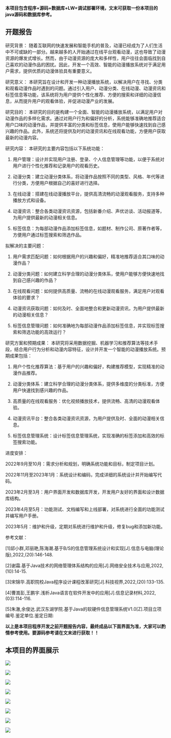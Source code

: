 ****本项目包含程序+源码+数据库+LW+调试部署环境，文末可获取一份本项目的java源码和数据库参考。****

## ******开题报告******

研究背景：
随着互联网的快速发展和智能手机的普及，动漫已经成为了人们生活中不可或缺的一部分。越来越多的人开始通过在线平台观看动漫，这也导致了动漫资源的爆发式增长。然而，由于动漫资源的庞大和多样性，用户往往会面临找到自己喜欢的动漫作品的困扰。因此，开发一个高效、智能的动漫播放系统对于满足用户需求，提供优质的动漫体验具有重要意义。

研究意义：
本研究旨在设计和开发一种动漫播放系统，以解决用户在寻找、分类和观看动漫作品时遇到的问题。通过引入用户、动漫分类、在线动漫、动漫资讯和标签信息等功能，该系统将为用户提供个性化推荐、方便的搜索和详细的动漫信息，从而提升用户的观看体验，并促进动漫产业的发展。

研究目的：
本研究的目的是构建一个全面、智能的动漫播放系统，以满足用户对动漫作品的多样化需求。通过对用户行为和偏好的分析，系统能够准确地推荐适合用户口味的动漫作品，并提供丰富的分类和标签信息，使用户能够快速找到自己感兴趣的作品。此外，系统还将提供及时的动漫资讯和在线观看功能，方便用户获取最新的动漫内容。

研究内容： 本研究的主要内容包括以下系统功能：

  1. 用户管理：设计并实现用户注册、登录、个人信息管理等功能，以便于系统对用户进行个性化推荐和记录用户的观看历史。

  2. 动漫分类：建立动漫分类体系，将动漫作品按照不同的类型、风格、年代等进行分类，方便用户根据自己的喜好进行选择。

  3. 在线动漫：搭建在线动漫播放平台，提供高清流畅的动漫观看服务，支持多种播放方式和设备。

  4. 动漫资讯：整合各类动漫资讯资源，包括新番介绍、声优访谈、活动报道等，为用户提供最新的动漫相关信息。

  5. 标签信息：为每部动漫作品添加标签信息，如题材、制作公司、原著作者等，方便用户通过标签搜索和筛选作品。

拟解决的主要问题：

  1. 用户需求匹配问题：如何根据用户的兴趣和偏好，精准地推荐适合其口味的动漫作品？

  2. 动漫分类问题：如何建立科学合理的动漫分类体系，使用户能够方便快速地找到自己感兴趣的作品？

  3. 在线观看问题：如何提供高质量、流畅的在线动漫观看服务，满足用户对观看体验的要求？

  4. 动漫资讯获取问题：如何及时、全面地整合和更新动漫资讯，为用户提供最新的动漫相关信息？

  5. 标签信息管理问题：如何准确地为每部动漫作品添加标签信息，并实现标签搜索和筛选功能的高效运行？

研究方案和预期成果： 本研究将采用数据挖掘、机器学习和推荐算法等技术手段，结合用户行为分析和动漫内容特征，设计并开发一个智能的动漫播放系统。预期成果包括：

  1. 用户个性化推荐算法：基于用户的兴趣和偏好，构建推荐模型，实现精准的动漫作品推荐。

  2. 动漫分类体系：建立科学合理的动漫分类体系，提供多维度的分类标准，方便用户快速找到感兴趣的作品。

  3. 高质量的在线观看服务：优化视频播放技术，提供流畅、高清的动漫观看体验。

  4. 动漫资讯平台：整合各类动漫资讯资源，为用户提供及时、全面的动漫相关信息。

  5. 标签信息管理系统：设计标签信息管理系统，实现准确的标签添加和高效的标签搜索功能。

进度安排：

2022年9月至10月：需求分析和规划，明确系统功能和目标，制定项目计划。

2022年11月至2023年1月：系统设计和编码，完成详细的系统设计并开始编写代码。

2023年2月至3月：用户界面开发和数据库开发，开发用户友好的界面和设计数据库结构。

2023年4月至5月：功能测试、文档编写和上线部署，对系统进行全面的功能测试并编写用户手册。

2023年5月：维护和升级，定期对系统进行维护和升级，修复bug和添加新功能。

参考文献：

[1]邱小群,邓丽艳,陈海潮.基于B/S的信息管理系统设计和实现[J].信息与电脑(理论版),2022,(20):146-148.

[2]谢霜.基于Java技术的网络管理体系结构的应用[J].网络安全技术与应用,2022,(10):14-15.

[3]宋锦华.高职院校Java程序设计课程改革研究[J].科技视界,2022,(20):133-135.

[4]曹嵩彭,王鹏宇.浅析Java语言在软件开发中的应用[J].信息记录材料,2022,(03):114-116.

[5]朱澈,余俊达.武汉东湖学院.基于Java的软硬件信息管理系统V1.0[Z].项目立项编号.鉴定单位.鉴定日期:

****以上是本项目程序开发之前开题报告内容，最终成品以下面界面为准，大家可以酌情参考使用。要源码参考请在文末进行获取！！****

## ******本项目的界面展示******

![](./res/7e8963d9ca7f4e7998e0e9b83dbced86.png)

![](./res/2854e954015f42cfb1bb365e0ec96cee.png)

![](./res/644d8a76b594477cb40a89dbd07c034c.png)

![](./res/dd01ab2109914cfdb6814c038f6db80d.png)

![](./res/e9989c98b0e84557968900d8ad914191.png)

![](./res/8d20ca1f49ac4f2ab200768742919cb7.png)

![](./res/62bc9c055666434a8d12fea0bf66ed75.png)

![](./res/deb088ee4c374604ab5e316a57830128.png)

